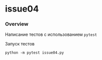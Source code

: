 # issue04

### Overview
Написание тестов с использованием `pytest`

Запуск тестов
```shell script
python -m pytest issue04.py
```